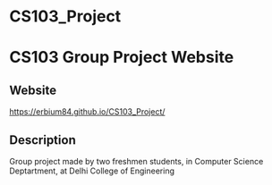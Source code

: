 # CS103_Project
# CS103 Group Project Website
## Website
https://erbium84.github.io/CS103_Project/
## Description
Group project made by two freshmen students, in Computer Science Deptartment, at Delhi College of Engineering
